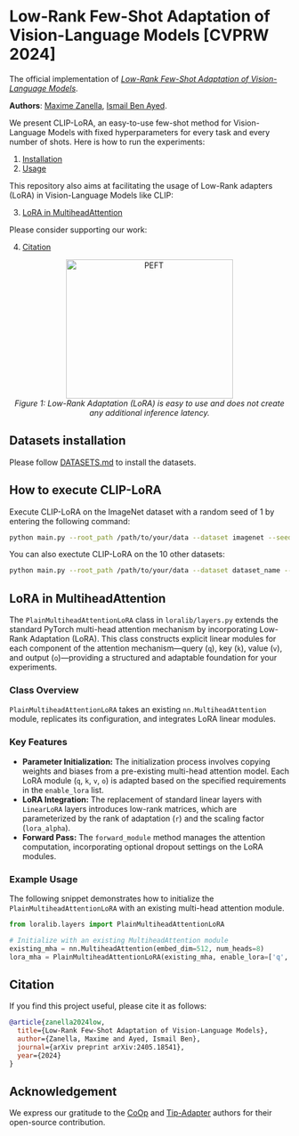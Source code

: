 # Low-Rank Few-Shot Adaptation of Vision-Language Models [CVPRW 2024]

The official implementation of [*Low-Rank Few-Shot Adaptation of Vision-Language Models*](https://arxiv.org/abs/2405.18541).

**Authors**:
[Maxime Zanella](https://scholar.google.com/citations?user=FIoE9YIAAAAJ&hl=fr&oi=ao),
[Ismail Ben Ayed](https://scholar.google.com/citations?user=29vyUccAAAAJ&hl=fr&oi=ao).

We present CLIP-LoRA, an easy-to-use few-shot method for Vision-Language Models with fixed hyperparameters for every task and every number of shots. Here is how to run the experiments:

1. [Installation](#datasets-installation) 
2. [Usage](#how-to-execute-CLIP-LoRA) 

This repository also aims at facilitating the usage of Low-Rank adapters (LoRA) in Vision-Language Models like CLIP:

3. [LoRA in MultiheadAttention](#lora-in-multiheadattention)

Please consider supporting our work:

4. [Citation](#citation)
   

<p align="center">
  <img src="peft2.jpg" alt="PEFT" width="300" height="250">
  <br>
  <em>Figure 1: Low-Rank Adaptation (LoRA) is easy to use and does not create any additional inference latency.</em>
</p>


## Datasets installation
Please follow [DATASETS.md](DATASETS.md) to install the datasets.

## How to execute CLIP-LoRA

Execute CLIP-LoRA on the ImageNet dataset with a random seed of 1 by entering the following command:

```bash
python main.py --root_path /path/to/your/data --dataset imagenet --seed 1
```

You can also exectute CLIP-LoRA on the 10 other datasets:

```bash
python main.py --root_path /path/to/your/data --dataset dataset_name --seed 1
```

## LoRA in MultiheadAttention

The `PlainMultiheadAttentionLoRA` class in `loralib/layers.py` extends the standard PyTorch multi-head attention mechanism by incorporating Low-Rank Adaptation (LoRA). This class constructs explicit linear modules for each component of the attention mechanism—query (`q`), key (`k`), value (`v`), and output (`o`)—providing a structured and adaptable foundation for your experiments.

### Class Overview

`PlainMultiheadAttentionLoRA` takes an existing `nn.MultiheadAttention` module, replicates its configuration, and integrates LoRA linear modules.

### Key Features

- **Parameter Initialization:** The initialization process involves copying weights and biases from a pre-existing multi-head attention model. Each LoRA module (`q`, `k`, `v`, `o`) is adapted based on the specified requirements in the `enable_lora` list.
- **LoRA Integration:** The replacement of standard linear layers with `LinearLoRA` layers introduces low-rank matrices, which are parameterized by the rank of adaptation (`r`) and the scaling factor (`lora_alpha`).
- **Forward Pass:** The `forward_module` method manages the attention computation, incorporating optional dropout settings on the LoRA modules.

### Example Usage

The following snippet demonstrates how to initialize the `PlainMultiheadAttentionLoRA` with an existing multi-head attention module.

```python
from loralib.layers import PlainMultiheadAttentionLoRA

# Initialize with an existing MultiheadAttention module
existing_mha = nn.MultiheadAttention(embed_dim=512, num_heads=8)
lora_mha = PlainMultiheadAttentionLoRA(existing_mha, enable_lora=['q', 'k', 'v', 'o'], r=4, lora_alpha=2)
```

## Citation

If you find this project useful, please cite it as follows:

```bibtex
@article{zanella2024low,
  title={Low-Rank Few-Shot Adaptation of Vision-Language Models},
  author={Zanella, Maxime and Ayed, Ismail Ben},
  journal={arXiv preprint arXiv:2405.18541},
  year={2024}
}
```
## Acknowledgement

We express our gratitude to the [CoOp](https://github.com/KaiyangZhou/CoOp) and [Tip-Adapter](https://github.com/gaopengcuhk/Tip-Adapter) authors for their open-source contribution.


